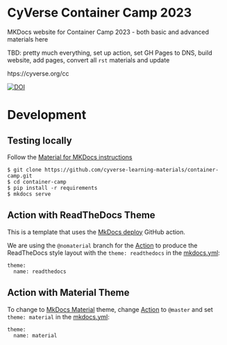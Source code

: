 
# CyVerse Container Camp 2023

MKDocs website for Container Camp 2023 - both basic and advanced materials here 

TBD: pretty much everything, set up action, set GH Pages to DNS, build website, add pages, convert all `rst` materials and update

htps://cyverse.org/cc

[![DOI](https://zenodo.org/badge/DOI/10.5281/zenodo.6588581.svg)](https://doi.org/10.5281/zenodo.6588581)

# Development

## Testing locally

Follow the [Material for MKDocs instructions](https://squidfunk.github.io/mkdocs-material/getting-started/)

```
$ git clone https://github.com/cyverse-learning-materials/container-camp.git
$ cd container-camp
$ pip install -r requirements
$ mkdocs serve
```

## Action with ReadTheDocs Theme

This is a template that uses the [MkDocs deploy](https://github.com/marketplace/actions/deploy-mkdocs) GitHub action.

We are using the `@nomaterial` branch for the [Action](.github/workflows/main.yml) to produce the ReadTheDocs style layout with the `theme: readthedocs` in the [mkdocs.yml](./mkdocs.yml):

```
theme:
  name: readthedocs
```

## Action with Material Theme

To change to [MkDocs Material](https://squidfunk.github.io/mkdocs-material/) theme, change [Action](./github/workflows/main.yml) to `@master` and set `theme: material` in the [mkdocs.yml](./mkdocs.yml):

```
theme:
  name: material
```
